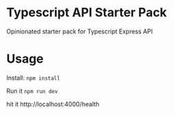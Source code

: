 # Typescript API Starter Pack

Opinionated starter pack for Typescript Express API


# Usage
Install: `npm install`

Run it `npm run dev`

hit it http://localhost:4000/health
